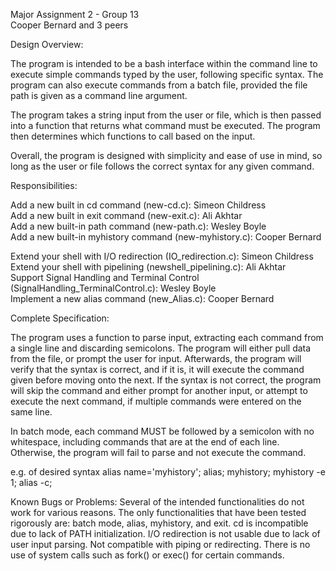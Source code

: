 Major Assignment 2 - Group 13\
Cooper Bernard and 3 peers

Design Overview:
    
The program is intended to be a bash interface within the command line to execute simple commands typed by the user, following specific syntax. The program can also execute commands from a batch file, provided the file path is given as a command line argument.

The program takes a string input from the user or file, which is then passed into a function that returns what command must be executed. The program then determines which functions to call based on the input.

Overall, the program is designed with simplicity and ease of use in mind, so long as the user or file follows the correct syntax for any given command.

Responsibilities:

Add a new built in cd command (new-cd.c): Simeon Childress\
Add a new built in exit command (new-exit.c): Ali Akhtar\
Add a new built-in path command (new-path.c): Wesley Boyle\
Add a new built-in myhistory command (new-myhistory.c): Cooper Bernard

Extend your shell with I/O redirection (IO_redirection.c): Simeon Childress\
Extend your shell with pipelining (newshell_pipelining.c): Ali Akhtar\
Support Signal Handling and Terminal Control (SignalHandling_TerminalControl.c): Wesley Boyle\
Implement a new alias command (new_Alias.c): Cooper Bernard

Complete Specification:

The program uses a function to parse input, extracting each command from a single line and discarding semicolons. The program will either pull data from the file, or prompt the user for input. Afterwards, the program will verify that the syntax is correct, and if it is, it will execute the command given before moving onto the next. If the syntax is not correct, the program will skip the command and either prompt for another input, or attempt to execute the next command, if multiple commands were entered on the same line.

In batch mode, each command MUST be followed by a semicolon with no whitespace, including commands that are at the end of each line. Otherwise, the program will fail to parse and not execute the command.

e.g. of desired syntax
alias name='myhistory'; alias; myhistory;
myhistory -e 1;
alias -c;

Known Bugs or Problems:
    Several of the intended functionalities do not work for various reasons. The only functionalities that have been tested rigorously are: batch mode, alias, myhistory, and exit.
    cd is incompatible due to lack of PATH initialization.
    I/O redirection is not usable due to lack of user input parsing.
    Not compatible with piping or redirecting.
    There is no use of system calls such as fork() or exec() for certain commands.
